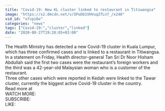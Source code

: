 ```yaml
---
title: "Covid-19: New KL cluster linked to restaurant in Titiwangsa"
image: "https://s2.dmcdn.net/v/SPoD61VHVuqZfLn7_/x240"
vid_id: "x7vpi6e"
categories: "news"
tags: ["Covid-19:","cluster","linked"]
date: "2020-08-27T19:28:05+03:00"
---
```

The Health Ministry has detected a new Covid-19 cluster in Kuala Lumpur, which has three confirmed cases and is linked to a restaurant in Titiwangsa.  <br>In a statement on Friday, Health director-general Tan Sri Dr Noor Hisham Abdullah said the first two cases were the restaurant’s foreign workers and the third was a 42-year-old Malaysian woman who is a customer of the restaurant.   <br>Three other cases which were reported in Kedah were linked to the Tawar cluster, currently the biggest active Covid-19 cluster in the country.  <br>Read more at   <br>WATCH MORE:   <br>SUBSCRIBE:   <br>LIKE: 
